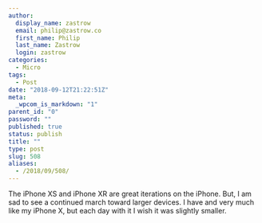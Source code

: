 ```yaml
---
author:
  display_name: zastrow
  email: philip@zastrow.co
  first_name: Philip
  last_name: Zastrow
  login: zastrow
categories:
  - Micro
tags:
  - Post
date: "2018-09-12T21:22:51Z"
meta:
  _wpcom_is_markdown: "1"
parent_id: "0"
password: ""
published: true
status: publish
title: ""
type: post
slug: 508
aliases:
  - /2018/09/508/
---
```

<p>The iPhone XS and iPhone XR are great iterations on the iPhone. But, I am sad to see a continued march toward larger devices. I have and very much like my iPhone X, but each day with it I wish it was slightly smaller.</p>
